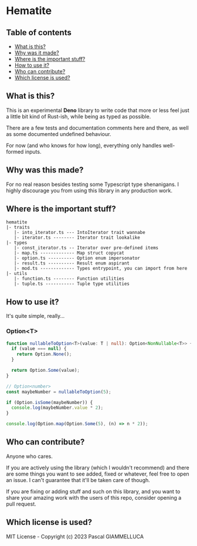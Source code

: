 # Hematite

## Table of contents

- [What is this?](#what-is-this)
- [Why was it made?](#why-was-this-made)
- [Where is the important stuff?](#where-is-the-important-stuff)
- [How to use it?](#how-to-use-it)
- [Who can contribute?](#who-can-contribute)
- [Which license is used?](#which-license-is-used)

## What is this?

This is an experimental **Deno** library to write code that more or less feel
just a little bit kind of Rust-ish, while being as typed as possible.

There are a few tests and documentation comments here and there, as well as some
documented undefined behaviour.

For now (and who knows for how long), everything only handles well-formed
inputs.

## Why was this made?

For no real reason besides testing some Typescript type shenanigans. I highly
discourage you from using this library in any production work.

## Where is the important stuff?

```
hematite
|- traits
   |- into_iterator.ts --- IntoIterator trait wannabe
   |- iterator.ts -------- Iterator trait lookalike
|- types
   |- const_iterator.ts -- Iterator over pre-defined items
   |- map.ts ------------- Map struct copycat
   |- option.ts ---------- Option enum impersonator
   |- result.ts ---------- Result enum aspirant
   |- mod.ts ------------- Types entrypoint, you can import from here
|- utils
   |- function.ts -------- Function utilities
   |- tuple.ts ----------- Tuple type utilities
```

## How to use it?

It's quite simple, really...

### Option\<T>

```typescript
function nullableToOption<T>(value: T | null): Option<NonNullable<T>> {
  if (value === null) {
    return Option.None();
  }

  return Option.Some(value);
}

// Option<number>
const maybeNumber = nullableToOption(5);

if (Option.isSome(maybeNumber)) {
  console.log(maybeNumber.value * 2);
}
```

```typescript
console.log(Option.map(Option.Some(5), (n) => n * 2));
```

## Who can contribute?

Anyone who cares.

If you are actively using the library (which I wouldn't recommend) and there are
some things you want to see added, fixed or whatever, feel free to open an
issue. I can't guarantee that it'll be taken care of though.

If you are fixing or adding stuff and such on this library, and you want to
share your amazing work with the users of this repo, consider opening a pull
request.

## Which license is used?

MIT License - Copyright (c) 2023 Pascal GIAMMELLUCA
